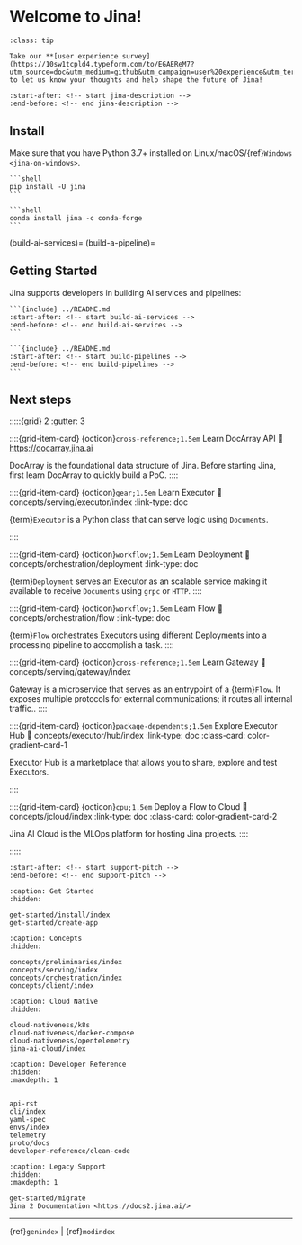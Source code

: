 # Welcome to Jina!

```{admonition} Survey
:class: tip

Take our **[user experience survey](https://10sw1tcpld4.typeform.com/to/EGAEReM7?utm_source=doc&utm_medium=github&utm_campaign=user%20experience&utm_term=feb2023&utm_content=survey)** to let us know your thoughts and help shape the future of Jina!
```

```{include} ../README.md
:start-after: <!-- start jina-description -->
:end-before: <!-- end jina-description -->
```

## Install

Make sure that you have Python 3.7+ installed on Linux/macOS/{ref}`Windows <jina-on-windows>`.

````{tab} via PyPI
```shell
pip install -U jina
```
````
````{tab} via Conda
```shell
conda install jina -c conda-forge
```
````
(build-ai-services)=
(build-a-pipeline)=
## Getting Started
Jina supports developers in building AI services and pipelines:

````{tab} Build AI Services
```{include} ../README.md
:start-after: <!-- start build-ai-services -->
:end-before: <!-- end build-ai-services -->
```
````

````{tab} Build Pipelines
```{include} ../README.md
:start-after: <!-- start build-pipelines -->
:end-before: <!-- end build-pipelines -->
```
````


## Next steps

:::::{grid} 2
:gutter: 3


::::{grid-item-card} {octicon}`cross-reference;1.5em` Learn DocArray API
:link: https://docarray.jina.ai

DocArray is the foundational data structure of Jina. Before starting Jina, first learn DocArray to quickly build a PoC. 
::::

::::{grid-item-card} {octicon}`gear;1.5em` Learn Executor
:link: concepts/serving/executor/index
:link-type: doc

{term}`Executor` is a Python class that can serve logic using `Documents`.

::::

::::{grid-item-card} {octicon}`workflow;1.5em` Learn Deployment
:link: concepts/orchestration/deployment
:link-type: doc

{term}`Deployment` serves an Executor as an scalable service making it available to receive `Documents` using `grpc` or `HTTP`.
::::

::::{grid-item-card} {octicon}`workflow;1.5em` Learn Flow
:link: concepts/orchestration/flow
:link-type: doc

{term}`Flow` orchestrates Executors using different Deployments into a processing pipeline to accomplish a task.
::::

::::{grid-item-card} {octicon}`cross-reference;1.5em` Learn Gateway
:link: concepts/serving/gateway/index

Gateway is a microservice that serves as an entrypoint of a {term}`Flow`. It exposes multiple protocols for external communications; it routes all internal traffic.. 
::::

::::{grid-item-card} {octicon}`package-dependents;1.5em` Explore Executor Hub
:link: concepts/executor/hub/index
:link-type: doc
:class-card: color-gradient-card-1


Executor Hub is a marketplace that allows you to share, explore and test Executors.

::::


::::{grid-item-card} {octicon}`cpu;1.5em` Deploy a Flow to Cloud
:link: concepts/jcloud/index
:link-type: doc
:class-card: color-gradient-card-2

Jina AI Cloud is the MLOps platform for hosting Jina projects.
::::



:::::

```{include} ../README.md
:start-after: <!-- start support-pitch -->
:end-before: <!-- end support-pitch -->
```


```{toctree}
:caption: Get Started
:hidden:

get-started/install/index
get-started/create-app
```

```{toctree}
:caption: Concepts
:hidden:

concepts/preliminaries/index
concepts/serving/index
concepts/orchestration/index
concepts/client/index
```

```{toctree}
:caption: Cloud Native
:hidden:

cloud-nativeness/k8s
cloud-nativeness/docker-compose
cloud-nativeness/opentelemetry
jina-ai-cloud/index
```



```{toctree}
:caption: Developer Reference
:hidden:
:maxdepth: 1


api-rst
cli/index
yaml-spec
envs/index
telemetry
proto/docs
developer-reference/clean-code
```

```{toctree}
:caption: Legacy Support
:hidden:
:maxdepth: 1

get-started/migrate
Jina 2 Documentation <https://docs2.jina.ai/>
```


---
{ref}`genindex` | {ref}`modindex`
